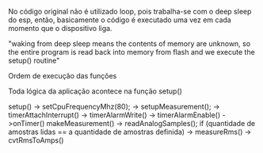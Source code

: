 No código original não é utilizado loop, pois trabalha-se com o deep sleep do esp, então, basicamente o código é executado uma vez em cada momento que o dispositivo liga.

"waking from deep sleep means the contents of memory are
unknown, so the entire program is read back into memory from flash
and we execute the setup() routine"


Ordem de execução das funções

Toda lógica da aplicação acontece na função setup()

setup()
    -> setCpuFrequencyMhz(80);
    -> setupMeasurement();
        -> timerAttachInterrupt()
        -> timerAlarmWrite()
        -> timerAlarmEnable()
            ->onTimer()
    makeMeasurement()
        -> readAnalogSamples();
        if (quantidade de amostras lidas == a quantidade de amostras definida)
        -> measureRms()
        -> cvtRmsToAmps()
    